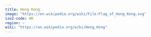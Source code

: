 ```yaml
---
title: Hong Kong
image: "https://en.wikipedia.org/wiki/File:Flag_of_Hong_Kong.svg"
iso2-code: HK
region: ~
wiki: "https://en.wikipedia.org/wiki/Hong_Kong"
---
```


